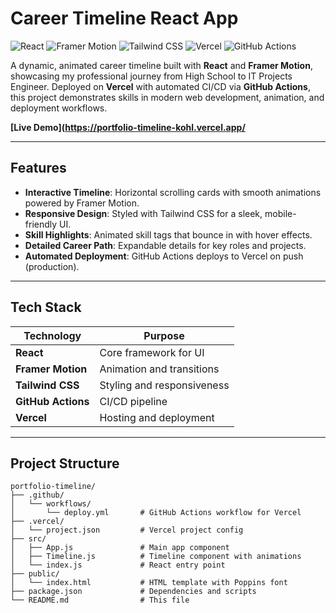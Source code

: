 # Career Timeline React App

![React](https://img.shields.io/badge/React-18.2.0-61DAFB?logo=react) ![Framer Motion](https://img.shields.io/badge/Framer%20Motion-Animation-0055FF?logo=framer) ![Tailwind CSS](https://img.shields.io/badge/Tailwind%20CSS-3.4.1-38B2AC?logo=tailwind-css) ![Vercel](https://img.shields.io/badge/Vercel-Deployed-000000?logo=vercel) ![GitHub Actions](https://img.shields.io/badge/GitHub%20Actions-CI%2FCD-2088FF?logo=github-actions)

A dynamic, animated career timeline built with **React** and **Framer Motion**, showcasing my professional journey from High School to IT Projects Engineer. Deployed on **Vercel** with automated CI/CD via **GitHub Actions**, this project demonstrates skills in modern web development, animation, and deployment workflows.

**[Live Demo](https://portfolio-timeline-kohl.vercel.app/**

---

## Features

- **Interactive Timeline**: Horizontal scrolling cards with smooth animations powered by Framer Motion.
- **Responsive Design**: Styled with Tailwind CSS for a sleek, mobile-friendly UI.
- **Skill Highlights**: Animated skill tags that bounce in with hover effects.
- **Detailed Career Path**: Expandable details for key roles and projects.
- **Automated Deployment**: GitHub Actions deploys to Vercel on push (production).

---

## Tech Stack

| Technology         | Purpose                     |
|--------------------|-----------------------------|
| **React**          | Core framework for UI       |
| **Framer Motion**  | Animation and transitions   |
| **Tailwind CSS**   | Styling and responsiveness  |
| **GitHub Actions** | CI/CD pipeline              |
| **Vercel**         | Hosting and deployment      |

---
 
## Project Structure

```plaintext
portfolio-timeline/
├── .github/
│   └── workflows/
│       └── deploy.yml       # GitHub Actions workflow for Vercel
├── .vercel/
│   └── project.json         # Vercel project config
├── src/
│   ├── App.js               # Main app component
│   ├── Timeline.js          # Timeline component with animations
│   └── index.js             # React entry point
├── public/
│   └── index.html           # HTML template with Poppins font
├── package.json             # Dependencies and scripts
└── README.md                # This file